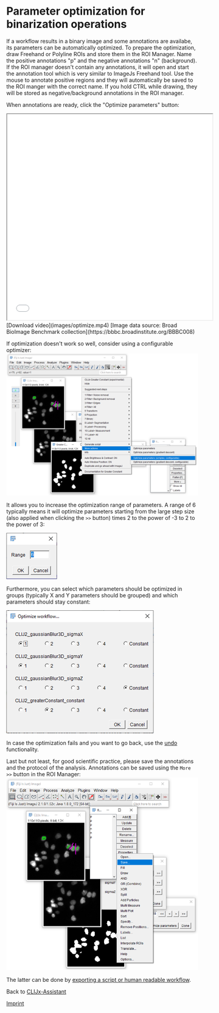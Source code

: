 # Parameter optimization for binarization operations
If a workflow results in a binary image and some annotations are availabe, its parameters can be automatically optimized.
To prepare the optimization, draw Freehand or Polyline ROIs and store them in the ROI Manager. 
Name the positive annotations "p" and the negative annotations "n" (background).
If the ROI manager doesn't contain any annotations, it will open and start the annotation tool which is very similar to ImageJs Freehand tool.
Use the mouse to annotate positive regions and they will automatically be saved to the ROI manger with the correct name.
If you hold CTRL while drawing, they will be stored as negative/background annotations in the ROI manager.

When annotations are ready, click the "Optimize parameters" button:

<iframe src="images/optimize.mp4" width="540" height="540"></iframe>
[Download video](images/optimize.mp4) [Image data source: Broad BioImage Benchmark collection](https://bbbc.broadinstitute.org/BBBC008)

If optimization doesn't work so well, consider using a configurable optimizer:
![Image](images/optimize_parameters_configurable.png)

It allows you to increase the optimization range of parameters. A range of 6 typically means it will optimize parameters 
starting from the large step size (also applied when clicking the `>>` button) times 2 to the power of -3 to 2 to the power of 3:
 
![Image](images/optimize_parameters_configurable_range.png)

Furthermore, you can select which parameters should be optimized in groups (typically X and Y parameters should be grouped) and
which parameters should stay constant:

![Image](images/optimize_parameters_configurable_variables.png)

In case the optimization fails and you want to go back, use the [undo](https://clij.github.io/assistant/undo) functionality.

Last but not least, for good scientific practice, please save the annotations and the protocol of the analysis. 
Annotations can be saved using the `More >>` button in the ROI Manager:
![Image](images/optimize_parameters_save_annotations.png)

The latter can be done by [exporting a script or human readable workflow](https://clij.github.io/assistant/macro_export).

Back to [CLIJx-Assistant](https://clij.github.io/assistant)

[Imprint](https://clij.github.io/imprint)
